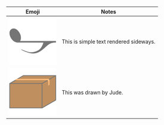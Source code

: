 Emoji|Notes
-----|-----
![Sidenote](sidenote.png)|This is simple text rendered sideways.
![Package](package.png)|This was drawn by Jude.